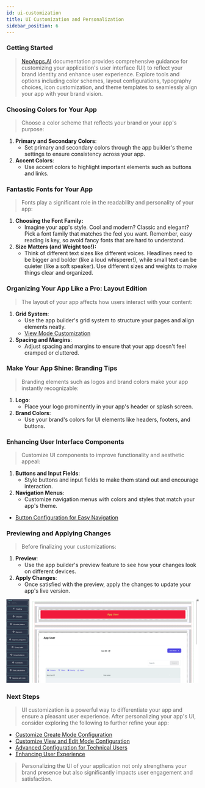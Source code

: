 ```yaml
---
id: ui-customization
title: UI Customization and Personalization
sidebar_position: 6
---
```


### Getting Started

> [NeoApps.AI](https://neoapps.ai/) documentation provides comprehensive guidance for customizing your application's user interface (UI) to reflect your brand identity and enhance user experience. Explore tools and options including color schemes, layout configurations, typography choices, icon customization, and theme templates to seamlessly align your app with your brand vision.

### Choosing Colors for Your App

> Choose a color scheme that reflects your brand or your app's purpose:

1. **Primary and Secondary Colors**:
   - Set primary and secondary colors through the app builder's theme settings to ensure consistency across your app.
2. **Accent Colors**:
   - Use accent colors to highlight important elements such as buttons and links.

<!-- ![Applying a Color Scheme](/img/neoapps_ai_logo.png) -->

### Fantastic Fonts for Your App

> Fonts play a significant role in the readability and personality of your app:

1. **Choosing the Font Family:**
   - Imagine your app's style. Cool and modern? Classic and elegant? Pick a font family that matches the feel you want. Remember, easy reading is key, so avoid fancy fonts that are hard to understand.
2. **Size Matters (and Weight too!):**
   - Think of different text sizes like different voices. Headlines need to be bigger and bolder (like a loud whisperer!), while small text can be quieter (like a soft speaker). Use different sizes and weights to make things clear and organized.

<!-- ![Customizing Fonts](/img/neoapps_ai_logo.png) -->

### Organizing Your App Like a Pro: Layout Edition

> The layout of your app affects how users interact with your content:

1. **Grid System**:
   - Use the app builder's grid system to structure your pages and align elements neatly.
   - [View Mode Customization](../dnd-usage/Datatable-components-usage/grid-view.md)
2. **Spacing and Margins**:
   - Adjust spacing and margins to ensure that your app doesn't feel cramped or cluttered.

<!-- ![Adjusting Layouts](/img/neoapps_ai_logo.png) -->

### Make Your App Shine: Branding Tips

> Branding elements such as logos and brand colors make your app instantly recognizable:

1. **Logo**:
   - Place your logo prominently in your app's header or splash screen.
2. **Brand Colors**:
   - Use your brand's colors for UI elements like headers, footers, and buttons.

<!-- ![Incorporating Branding Elements](/img/neoapps_ai_logo.png) -->

### Enhancing User Interface Components

> Customize UI components to improve functionality and aesthetic appeal:

1. **Buttons and Input Fields**:
   - Style buttons and input fields to make them stand out and encourage interaction.
2. **Navigation Menus**:
   - Customize navigation menus with colors and styles that match your app's theme.

- [Button Configuration for Easy Navigation](../dnd-usage/Datatable-components-usage/navigation-mode-configuration.md)

<!-- ![Enhancing User Interface Components](/img/neoapps_ai_logo.png) -->

### Previewing and Applying Changes

> Before finalizing your customizations:

1. **Preview**:
   - Use the app builder's preview feature to see how your changes look on different devices.
2. **Apply Changes**:
   - Once satisfied with the preview, apply the changes to update your app's live version.

![Previewing and Applying Changes](../../static/img/previewui_mode.gif)

### Next Steps

> UI customization is a powerful way to differentiate your app and ensure a pleasant user experience. After personalizing your app's UI, consider exploring the following to further refine your app:

- [Customize Create Mode Configuration](../dnd-usage/Datatable-components-usage/create-mode-configuration.md)
- [Customize View and Edit Mode Configuration](../dnd-usage/Datatable-components-usage/view-and-edit-modes.md)
- [Advanced Configuration for Technical Users](./advanced-configuration)
- [Enhancing User Experience](./enhancing-user-experience)

> Personalizing the UI of your application not only strengthens your brand presence but also significantly impacts user engagement and satisfaction.
